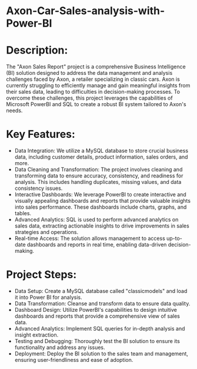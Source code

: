 # Axon-Car-Sales-analysis-with-Power-BI

# Description:
The "Axon Sales Report" project is a comprehensive Business Intelligence (BI) solution designed to address the data management and analysis challenges faced by Axon, a retailer specializing in classic cars. Axon is currently struggling to efficiently manage and gain meaningful insights from their sales data, leading to difficulties in decision-making processes. To overcome these challenges, this project leverages the capabilities of Microsoft PowerBI and SQL to create a robust BI system tailored to Axon's needs.

# Key Features:
* Data Integration: We utilize a MySQL database to store crucial business data, including customer details, product information, sales orders, and more.
* Data Cleaning and Transformation: The project involves cleaning and transforming data to ensure accuracy, consistency, and readiness for analysis. This includes handling duplicates, missing values, and 
  data consistency issues.
* Interactive Dashboards: We leverage PowerBI to create interactive and visually appealing dashboards and reports that provide valuable insights into sales performance. These dashboards include charts, 
  graphs, and tables.
* Advanced Analytics: SQL is used to perform advanced analytics on sales data, extracting actionable insights to drive improvements in sales strategies and operations.
* Real-time Access: The solution allows management to access up-to-date dashboards and reports in real time, enabling data-driven decision-making.

# Project Steps:
* Data Setup: Create a MySQL database called "classicmodels" and load it into Power BI for analysis.
* Data Transformation: Cleanse and transform data to ensure data quality.
* Dashboard Design: Utilize PowerBI's capabilities to design intuitive dashboards and reports that provide a comprehensive view of sales data.
* Advanced Analytics: Implement SQL queries for in-depth analysis and insight extraction.
* Testing and Debugging: Thoroughly test the BI solution to ensure its functionality and address any issues.
* Deployment: Deploy the BI solution to the sales team and management, ensuring user-friendliness and ease of adoption.
